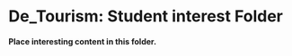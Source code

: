 De_Tourism: Student interest Folder 
======================================

#### Place interesting content in this folder.